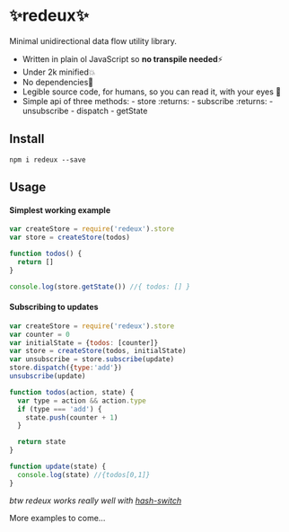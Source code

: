 # ✨redeux✨
Minimal unidirectional data flow utility library.

- Written in plain ol JavaScript so **no transpile needed**⚡️
- Under 2k minified💥
- No dependencies🌟
- Legible source code, for humans, so you can read it, with your eyes 👀
- Simple api of three methods:
      - store :returns:
          - subscribe :returns:
              - unsubscribe
          - dispatch
          - getState

## Install

`npm i redeux --save`

## Usage

#### Simplest working example

```js
var createStore = require('redeux').store
var store = createStore(todos)

function todos() {
  return []
}

console.log(store.getState()) //{ todos: [] }
```

#### Subscribing to updates

```js
var createStore = require('redeux').store
var counter = 0
var initialState = {todos: [counter]}
var store = createStore(todos, initialState)
var unsubscribe = store.subscribe(update)
store.dispatch({type:'add'})
unsubscribe(update)

function todos(action, state) {
  var type = action && action.type
  if (type === 'add') {
    state.push(counter + 1)
  }

  return state
}

function update(state) {
  console.log(state) //{todos[0,1]}
}
```

_btw redeux works really well with [hash-switch](https://github.com/kristoferjoseph/hash-switch)_

More examples to come...
